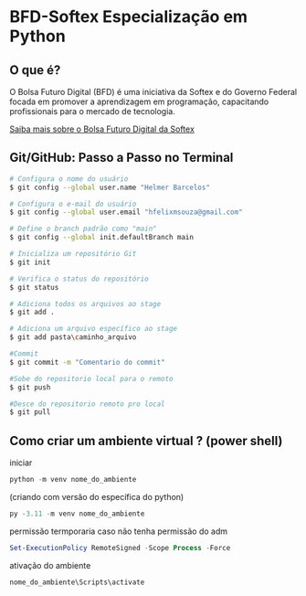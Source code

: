 # BFD-Softex Especialização em Python

## O que é?

O Bolsa Futuro Digital (BFD) é uma iniciativa da Softex e do Governo Federal focada em promover a aprendizagem em programação, capacitando profissionais para o mercado de tecnologia.

[Saiba mais sobre o Bolsa Futuro Digital da Softex](https://bfd.softexpe.org.br/)

## Git/GitHub: Passo a Passo no Terminal

```bash
# Configura o nome do usuário
$ git config --global user.name "Helmer Barcelos"

# Configura o e-mail do usuário
$ git config --global user.email "hfelixmsouza@gmail.com"

# Define o branch padrão como "main"
$ git config --global init.defaultBranch main

# Inicializa um repositório Git
$ git init

# Verifica o status do repositório
$ git status

# Adiciona todos os arquivos ao stage
$ git add .

# Adiciona um arquivo específico ao stage
$ git add pasta\caminho_arquivo 

#Commit
$ git commit -m "Comentario do commit"

#Sobe do repositorio local para o remoto
$ git push

#Desce do repositorio remoto pro local
$ git pull
```

## Como criar um ambiente virtual ? (power shell) 


iniciar

```powershell
python -m venv nome_do_ambiente
```

(criando com versão do específica do python)

```powershell
py -3.11 -m venv nome_do_ambiente
```

permissão termporaria caso não tenha permissão do adm

```powershell
Set-ExecutionPolicy RemoteSigned -Scope Process -Force
```

ativação do ambiente

```powershell
nome_do_ambiente\Scripts\activate
```
